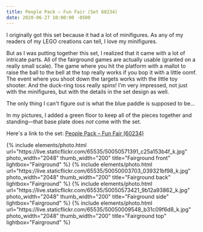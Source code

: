 ```yaml
---
title: People Pack – Fun Fair (Set 60234)
date: 2020-06-27 10:00:00 -0500
---
```


I originally got this set because it had a lot of minifigures. As any of my readers of my LEGO creations can tell, I love my minifigures.

But as I was putting together this set, I realized that it came with a lot of intricate parts. All of the fairground games are actually usable (granted on a really small scale). The game where you hit the platform with a mallot to raise the ball to the bell at the top really works if you bop it with a little oomf. The event where you shoot down the targets works with the little toy shooter. And the duck-ring toss really spins! I'm very impressed, not just with the minifigures, but with the details in the set design as well.

The only thing I can't figure out is what the blue paddle is supposed to be...

In my pictures, I added a green floor to keep all of the pieces together and standing—that base plate does _not_ come with the set.

Here's a link to the set: [People Pack – Fun Fair (60234)](https://www.lego.com/en-us/product/people-pack-fun-fair-60234)

<div class="text-center">
  {% include elements/photo.html
      url="https://live.staticflickr.com/65535/50050571391_c25a153b4f_k.jpg"
      photo_width="2048" thumb_width="200" title="Fairground front" lightbox="Fairground"
  %}
  {% include elements/photo.html
      url="https://live.staticflickr.com/65535/50050003703_039321bf98_k.jpg"
      photo_width="2048" thumb_width="200" title="Fairground back" lightbox="Fairground"
  %}
  {% include elements/photo.html
      url="https://live.staticflickr.com/65535/50050573421_9b12a93862_k.jpg"
      photo_width="2048" thumb_width="200" title="Fairground side" lightbox="Fairground"
  %}
  {% include elements/photo.html
      url="https://live.staticflickr.com/65535/50050009548_b31c09f6d8_k.jpg"
      photo_width="2048" thumb_width="200" title="Fairground top" lightbox="Fairground"
  %}
</div>
